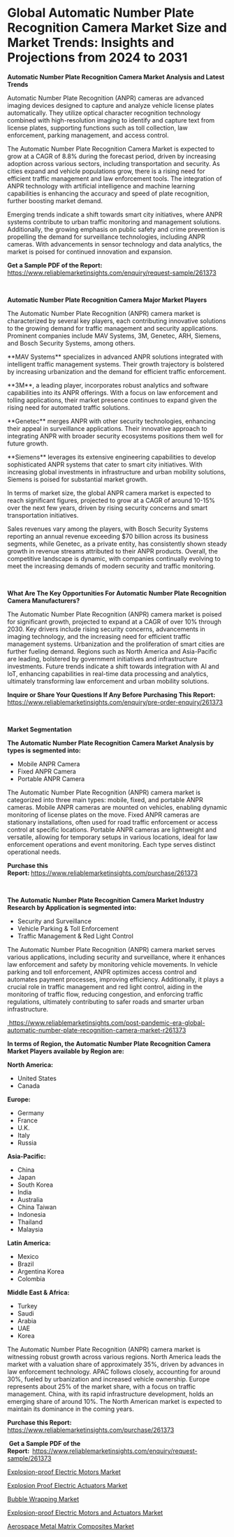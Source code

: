 <p><h1>Global Automatic Number Plate Recognition Camera Market Size and Market Trends: Insights and Projections from 2024 to 2031</h1></p><p><strong>Automatic Number Plate Recognition Camera Market Analysis and Latest Trends</strong></p>
<p><p>Automatic Number Plate Recognition (ANPR) cameras are advanced imaging devices designed to capture and analyze vehicle license plates automatically. They utilize optical character recognition technology combined with high-resolution imaging to identify and capture text from license plates, supporting functions such as toll collection, law enforcement, parking management, and access control.</p><p>The Automatic Number Plate Recognition Camera Market is expected to grow at a CAGR of 8.8% during the forecast period, driven by increasing adoption across various sectors, including transportation and security. As cities expand and vehicle populations grow, there is a rising need for efficient traffic management and law enforcement tools. The integration of ANPR technology with artificial intelligence and machine learning capabilities is enhancing the accuracy and speed of plate recognition, further boosting market demand. </p><p>Emerging trends indicate a shift towards smart city initiatives, where ANPR systems contribute to urban traffic monitoring and management solutions. Additionally, the growing emphasis on public safety and crime prevention is propelling the demand for surveillance technologies, including ANPR cameras. With advancements in sensor technology and data analytics, the market is poised for continued innovation and expansion.</p></p>
<p><strong>Get a Sample PDF of the Report:&nbsp;</strong> <a href="https://www.reliablemarketinsights.com/enquiry/request-sample/261373?utm_campaign=1772&utm_medium=2&utm_source=Github&utm_content=ia&utm_term=31102024&utm_id=automatic-number-plate-recognition-camera">https://www.reliablemarketinsights.com/enquiry/request-sample/261373</a></p>
<p>&nbsp;</p>
<p><strong>Automatic Number Plate Recognition Camera Major Market Players</strong></p>
<p><p>The Automatic Number Plate Recognition (ANPR) camera market is characterized by several key players, each contributing innovative solutions to the growing demand for traffic management and security applications. Prominent companies include MAV Systems, 3M, Genetec, ARH, Siemens, and Bosch Security Systems, among others.</p><p>**MAV Systems** specializes in advanced ANPR solutions integrated with intelligent traffic management systems. Their growth trajectory is bolstered by increasing urbanization and the demand for efficient traffic enforcement. </p><p>**3M**, a leading player, incorporates robust analytics and software capabilities into its ANPR offerings. With a focus on law enforcement and tolling applications, their market presence continues to expand given the rising need for automated traffic solutions. </p><p>**Genetec** merges ANPR with other security technologies, enhancing their appeal in surveillance applications. Their innovative approach to integrating ANPR with broader security ecosystems positions them well for future growth.</p><p>**Siemens** leverages its extensive engineering capabilities to develop sophisticated ANPR systems that cater to smart city initiatives. With increasing global investments in infrastructure and urban mobility solutions, Siemens is poised for substantial market growth.</p><p>In terms of market size, the global ANPR camera market is expected to reach significant figures, projected to grow at a CAGR of around 10-15% over the next few years, driven by rising security concerns and smart transportation initiatives.</p><p>Sales revenues vary among the players, with Bosch Security Systems reporting an annual revenue exceeding $70 billion across its business segments, while Genetec, as a private entity, has consistently shown steady growth in revenue streams attributed to their ANPR products. Overall, the competitive landscape is dynamic, with companies continually evolving to meet the increasing demands of modern security and traffic monitoring.</p></p>
<p>&nbsp;</p>
<p><strong>What Are The Key Opportunities For Automatic Number Plate Recognition Camera Manufacturers?</strong></p>
<p><p>The Automatic Number Plate Recognition (ANPR) camera market is poised for significant growth, projected to expand at a CAGR of over 10% through 2030. Key drivers include rising security concerns, advancements in imaging technology, and the increasing need for efficient traffic management systems. Urbanization and the proliferation of smart cities are further fueling demand. Regions such as North America and Asia-Pacific are leading, bolstered by government initiatives and infrastructure investments. Future trends indicate a shift towards integration with AI and IoT, enhancing capabilities in real-time data processing and analytics, ultimately transforming law enforcement and urban mobility solutions.</p></p>
<p><strong>Inquire or Share Your Questions If Any Before Purchasing This Report:</strong> <a href="https://www.reliablemarketinsights.com/enquiry/pre-order-enquiry/261373?utm_campaign=1772&utm_medium=2&utm_source=Github&utm_content=ia&utm_term=31102024&utm_id=automatic-number-plate-recognition-camera">https://www.reliablemarketinsights.com/enquiry/pre-order-enquiry/261373</a></p>
<p>&nbsp;</p>
<p><strong>Market Segmentation</strong></p>
<p><strong>The Automatic Number Plate Recognition Camera Market Analysis by types is segmented into:</strong></p>
<p><ul><li>Mobile ANPR Camera</li><li>Fixed ANPR Camera</li><li>Portable ANPR Camera</li></ul></p>
<p><p>The Automatic Number Plate Recognition (ANPR) camera market is categorized into three main types: mobile, fixed, and portable ANPR cameras. Mobile ANPR cameras are mounted on vehicles, enabling dynamic monitoring of license plates on the move. Fixed ANPR cameras are stationary installations, often used for road traffic enforcement or access control at specific locations. Portable ANPR cameras are lightweight and versatile, allowing for temporary setups in various locations, ideal for law enforcement operations and event monitoring. Each type serves distinct operational needs.</p></p>
<p><strong>Purchase this Report:&nbsp;</strong><a href="https://www.reliablemarketinsights.com/purchase/261373?utm_campaign=1772&utm_medium=2&utm_source=Github&utm_content=ia&utm_term=31102024&utm_id=automatic-number-plate-recognition-camera">https://www.reliablemarketinsights.com/purchase/261373</a></p>
<p>&nbsp;</p>
<p><strong>The Automatic Number Plate Recognition Camera Market Industry Research by Application is segmented into:</strong></p>
<p><ul><li>Security and Surveillance</li><li>Vehicle Parking & Toll Enforcement</li><li>Traffic Management & Red Light Control</li></ul></p>
<p><p>The Automatic Number Plate Recognition (ANPR) camera market serves various applications, including security and surveillance, where it enhances law enforcement and safety by monitoring vehicle movements. In vehicle parking and toll enforcement, ANPR optimizes access control and automates payment processes, improving efficiency. Additionally, it plays a crucial role in traffic management and red light control, aiding in the monitoring of traffic flow, reducing congestion, and enforcing traffic regulations, ultimately contributing to safer roads and smarter urban infrastructure.</p></p>
<p><a href="https://www.reliablemarketinsights.com/post-pandemic-era-global-automatic-number-plate-recognition-camera-market-r261373?utm_campaign=1772&utm_medium=2&utm_source=Github&utm_content=ia&utm_term=31102024&utm_id=automatic-number-plate-recognition-camera">&nbsp;https://www.reliablemarketinsights.com/post-pandemic-era-global-automatic-number-plate-recognition-camera-market-r261373</a></p>
<p><strong>In terms of Region, the Automatic Number Plate Recognition Camera Market Players available by Region are:</strong></p>
<p>
    <p> <strong> North America: </strong>
        <ul>
            <li>United States</li>
            <li>Canada</li>
        </ul>
        </p> 
    <p> <strong> Europe: </strong>
        <ul>
            <li>Germany</li>
            <li>France</li>
            <li>U.K.</li>
            <li>Italy</li>
            <li>Russia</li>
        </ul>
        </p> 
    <p> <strong> Asia-Pacific: </strong>
        <ul>
            <li>China</li>
            <li>Japan</li>
            <li>South Korea</li>
            <li>India</li>
            <li>Australia</li>
            <li>China Taiwan</li>
            <li>Indonesia</li>
            <li>Thailand</li>
            <li>Malaysia</li>
        </ul>
        </p> 
    <p> <strong> Latin America: </strong>
        <ul>
            <li>Mexico</li>
            <li>Brazil</li>
            <li>Argentina Korea</li>
            <li>Colombia</li>
        </ul>
        </p> 
    <p> <strong> Middle East & Africa: </strong>
        <ul>
            <li>Turkey</li>
            <li>Saudi</li>
            <li>Arabia</li>
            <li>UAE</li>
            <li>Korea</li>
        </ul>
    </p>
    </p>
<p><p>The Automatic Number Plate Recognition (ANPR) camera market is witnessing robust growth across various regions. North America leads the market with a valuation share of approximately 35%, driven by advances in law enforcement technology. APAC follows closely, accounting for around 30%, fueled by urbanization and increased vehicle ownership. Europe represents about 25% of the market share, with a focus on traffic management. China, with its rapid infrastructure development, holds an emerging share of around 10%. The North American market is expected to maintain its dominance in the coming years.</p></p>
<p><strong>Purchase this Report: </strong><a href="https://www.reliablemarketinsights.com/purchase/261373?utm_campaign=1772&utm_medium=2&utm_source=Github&utm_content=ia&utm_term=31102024&utm_id=automatic-number-plate-recognition-camera">https://www.reliablemarketinsights.com/purchase/261373</a></p>
<p>&nbsp;<strong>Get a Sample PDF of the Report:&nbsp;&nbsp;</strong><a href="https://www.reliablemarketinsights.com/enquiry/request-sample/261373?utm_campaign=1772&utm_medium=2&utm_source=Github&utm_content=ia&utm_term=31102024&utm_id=automatic-number-plate-recognition-camera">https://www.reliablemarketinsights.com/enquiry/request-sample/261373</a></p>
<p><strong></strong></p>
<p><p><a href="https://www.linkedin.com/pulse/global-perspectives-explosion-proof-electric-motors-market-jcuhe?utm_campaign=1772&utm_medium=2&utm_source=Github&utm_content=ia&utm_term=31102024&utm_id=automatic-number-plate-recognition-camera">Explosion-proof Electric Motors Market</a></p><p><a href="https://www.linkedin.com/pulse/comprehensive-explosion-proof-electric-actuators-market-report-lekue?utm_campaign=1772&utm_medium=2&utm_source=Github&utm_content=ia&utm_term=31102024&utm_id=automatic-number-plate-recognition-camera">Explosion Proof Electric Actuators Market</a></p><p><a href="https://www.linkedin.com/pulse/future-innovation-global-bubble-wrapping-market-growth-100se?utm_campaign=1772&utm_medium=2&utm_source=Github&utm_content=ia&utm_term=31102024&utm_id=automatic-number-plate-recognition-camera">Bubble Wrapping Market</a></p><p><a href="https://www.linkedin.com/pulse/mapping-explosion-proof-electric-motors-actuators-market-nogje?utm_campaign=1772&utm_medium=2&utm_source=Github&utm_content=ia&utm_term=31102024&utm_id=automatic-number-plate-recognition-camera">Explosion-proof Electric Motors and Actuators Market</a></p><p><a href="https://www.linkedin.com/pulse/future-innovation-global-aerospace-metal-matrix-composites-geuse?utm_campaign=1772&utm_medium=2&utm_source=Github&utm_content=ia&utm_term=31102024&utm_id=automatic-number-plate-recognition-camera">Aerospace Metal Matrix Composites Market</a></p></p>